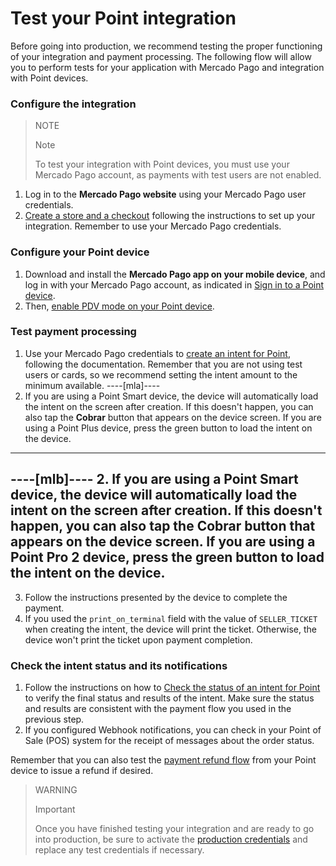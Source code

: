 # Test your Point integration
Before going into production, we recommend testing the proper functioning of your integration and payment processing. The following flow will allow you to perform tests for your application with Mercado Pago and integration with Point devices.

### Configure the integration

> NOTE
>
> Note
> 
> To test your integration with Point devices, you must use your Mercado Pago account, as payments with test users are not enabled.

1. Log in to the **Mercado Pago website** using your Mercado Pago user credentials.
2. [Create a store and a checkout](/developers/en/docs/ecosistema-presencial/integration-configuration/create-store-point-of-sale) following the instructions to set up your integration. Remember to use your Mercado Pago credentials.

### Configure your Point device

1. Download and install the **Mercado Pago app on your mobile device**, and log in with your Mercado Pago account, as indicated in [Sign in to a Point device](/developers/en/docs/ecosistema-presencial/integration-configuration/signin-point).
2. Then, [enable PDV mode on your Point device](/developers/en/docs/ecosistema-presencial/integration-configuration/enable-pdv).

### Test payment processing

1. Use your Mercado Pago credentials to [create an intent for Point](/developers/en/docs/ecosistema-presencial/payments-processing/create-and-manage-intent/point), following the documentation. Remember that you are not using test users or cards, so we recommend setting the intent amount to the minimum available.
----[mla]----
2. If you are using a Point Smart device, the device will automatically load the intent on the screen after creation. If this doesn't happen, you can also tap the **Cobrar** button that appears on the device screen.
If you are using a Point Plus device, press the green button to load the intent on the device.
------------
----[mlb]----
2. If you are using a Point Smart device, the device will automatically load the intent on the screen after creation. If this doesn't happen, you can also tap the **Cobrar** button that appears on the device screen.
If you are using a Point Pro 2 device, press the green button to load the intent on the device.
------------
3. Follow the instructions presented by the device to complete the payment.
4. If you used the `print_on_terminal` field with the value of `SELLER_TICKET` when creating the intent, the device will print the ticket. Otherwise, the device won't print the ticket upon payment completion.

### Check the intent status and its notifications

1. Follow the instructions on how to [Check the status of an intent for Point](/developers/en/docs/ecosistema-presencial/payments-processing/create-and-manage-intent/point) to verify the final status and results of the intent. Make sure the status and results are consistent with the payment flow you used in the previous step.
2. If you configured Webhook notifications, you can check in your Point of Sale (POS) system for the receipt of messages about the order status.

Remember that you can also test the [payment refund flow](/developers/en/docs/ecosistema-presencial/payments-processing/create-and-manage-intent/point) from your Point device to issue a refund if desired.

> WARNING
>
> Important
>
> Once you have finished testing your integration and are ready to go into production, be sure to activate the [production credentials](/developers/en/docs/ecosistema-presencial/additional-content/your-integrations/credentials) and replace any test credentials if necessary.

